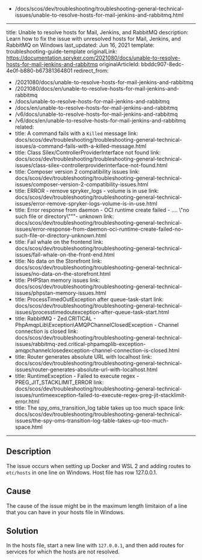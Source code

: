   - /docs/scos/dev/troubleshooting/troubleshooting-general-technical-issues/unable-to-resolve-hosts-for-mail-jenkins-and-rabbitmq.html
---
title: Unable to resolve hosts for Mail, Jenkins, and RabbitMQ
description: Learn how to fix the issue with unresolved hosts for Mail, Jenkins, and RabbitMQ on Windows
last_updated: Jun 16, 2021
template: troubleshooting-guide-template
originalLink: https://documentation.spryker.com/2021080/docs/unable-to-resolve-hosts-for-mail-jenkins-and-rabbitmq
originalArticleId: bbddc907-8edc-4e0f-b880-b67381364801
redirect_from:
  - /2021080/docs/unable-to-resolve-hosts-for-mail-jenkins-and-rabbitmq
  - /2021080/docs/en/unable-to-resolve-hosts-for-mail-jenkins-and-rabbitmq
  - /docs/unable-to-resolve-hosts-for-mail-jenkins-and-rabbitmq
  - /docs/en/unable-to-resolve-hosts-for-mail-jenkins-and-rabbitmq
  - /v6/docs/unable-to-resolve-hosts-for-mail-jenkins-and-rabbitmq
  - /v6/docs/en/unable-to-resolve-hosts-for-mail-jenkins-and-rabbitmq
related:
  - title: A command fails with a `Killed` message
    link: docs/scos/dev/troubleshooting/troubleshooting-general-technical-issues/a-command-fails-with-a-killed-message.html
  - title: Class Silex/ControllerProviderInterface not found
    link: docs/scos/dev/troubleshooting/troubleshooting-general-technical-issues/class-silex-controllerproviderinterface-not-found.html
  - title: Composer version 2 compatibility issues
    link: docs/scos/dev/troubleshooting/troubleshooting-general-technical-issues/composer-version-2-compatibility-issues.html
  - title: ERROR - remove spryker_logs - volume is in use
    link: docs/scos/dev/troubleshooting/troubleshooting-general-technical-issues/error-remove-spryker-logs-volume-is-in-use.html
  - title: Error response from daemon - OCI runtime create failed - .... \\\"no such file or directory\\\"\""- unknown
    link: docs/scos/dev/troubleshooting/troubleshooting-general-technical-issues/error-response-from-daemon-oci-runtime-create-failed-no-such-file-or-directory-unknown.html
  - title: Fail whale on the frontend
    link: docs/scos/dev/troubleshooting/troubleshooting-general-technical-issues/fail-whale-on-the-front-end.html
  - title: No data on the Storefront
    link: docs/scos/dev/troubleshooting/troubleshooting-general-technical-issues/no-data-on-the-storefront.html
  - title: PHPStan memory issues
    link: docs/scos/dev/troubleshooting/troubleshooting-general-technical-issues/phpstan-memory-issues.html
  - title: ProcessTimedOutException after queue-task-start
    link: docs/scos/dev/troubleshooting/troubleshooting-general-technical-issues/processtimedoutexception-after-queue-task-start.html
  - title: RabbitMQ - Zed.CRITICAL - PhpAmqpLib\Exception\AMQPChannelClosedException - Channel connection is closed
    link: docs/scos/dev/troubleshooting/troubleshooting-general-technical-issues/rabbitmq-zed.critical-phpamqplib-exception-amqpchannelclosedexception-channel-connection-is-closed.html
  - title: Router generates absolute URL with localhost
    link: docs/scos/dev/troubleshooting/troubleshooting-general-technical-issues/router-generates-absolute-url-with-localhost.html
  - title: RuntimeException - Failed to execute regex - PREG_JIT_STACKLIMIT_ERROR
    link: docs/scos/dev/troubleshooting/troubleshooting-general-technical-issues/runtimeexception-failed-to-execute-regex-preg-jit-stacklimit-error.html
  - title: The spy_oms_transition_log table takes up too much space
    link: docs/scos/dev/troubleshooting/troubleshooting-general-technical-issues/the-spy-oms-transition-log-table-takes-up-too-much-space.html
---

## Description

The issue occurs when setting up Docker and WSL 2 and adding routes to `etc/hosts` in one line on Windows. Host file has row 127.0.0.1.

## Cause

The cause of the issue might be in the maximum length limitaion of a line that you can have in your hosts file in Windows.

## Solution

In the hosts file, start a new line with `127.0.0.1`, and then add routes for services for which the hosts are not resolved.
